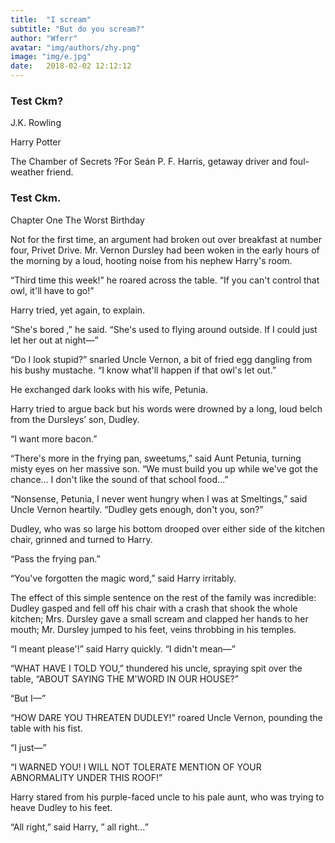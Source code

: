 ```yaml
---
title:  "I scream"
subtitle: "But do you scream?"
author: "Wferr"
avatar: "img/authors/zhy.png"
image: "img/e.jpg"
date:   2018-02-02 12:12:12
---
```


### Test Ckm?
J.K. Rowling

Harry Potter

The Chamber of Secrets
?For Seán P. F. Harris,
getaway driver
and foul-weather friend.  

### Test Ckm.
Chapter One     The Worst Birthday

Not for the first time, an argument had broken out over breakfast at number four, Privet Drive. Mr. Vernon Dursley had been woken in the early hours of the morning by a loud, hooting noise from his nephew Harry's room.

“Third time this week!” he roared across the table. “If you can't control that owl, it'll have to go!”

Harry tried, yet again, to explain.

“She's bored ,” he said. “She's used to flying around outside. If I could just let her out at night—”

“Do I look stupid?” snarled Uncle Vernon, a bit of fried egg dangling from his bushy mustache. “I know what'll happen if that owl's let out.”

He exchanged dark looks with his wife, Petunia.

Harry tried to argue back but his words were drowned by a long, loud belch from the Dursleys’ son, Dudley.

“I want more bacon.”

“There's more in the frying pan, sweetums,” said Aunt Petunia, turning misty eyes on her massive son. “We must build you up while we've got the chance… I don't like the sound of that school food…”

“Nonsense, Petunia, I never went hungry when I was at Smeltings,” said Uncle Vernon heartily. “Dudley gets enough, don't you, son?”

Dudley, who was so large his bottom drooped over either side of the kitchen chair, grinned and turned to Harry.

“Pass the frying pan.”

“You've forgotten the magic word,” said Harry irritably.

The effect of this simple sentence on the rest of the family was incredible: Dudley gasped and fell off his chair with a crash that shook the whole kitchen; Mrs. Dursley gave a small scream and clapped her hands to her mouth; Mr. Dursley jumped to his feet, veins throbbing in his temples.

“I meant please'!” said Harry quickly. “I didn't mean—”

“WHAT HAVE I TOLD YOU,” thundered his uncle, spraying spit over the table, “ABOUT SAYING THE M'WORD IN OUR HOUSE?”

“But I—”

“HOW DARE YOU THREATEN DUDLEY!” roared Uncle Vernon, pounding the table with his fist.

“I just—”

“I WARNED YOU! I WILL NOT TOLERATE MENTION OF YOUR ABNORMALITY UNDER THIS ROOF!”

Harry stared from his purple-faced uncle to his pale aunt, who was trying to heave Dudley to his feet.

“All right,” said Harry, ” all right…”